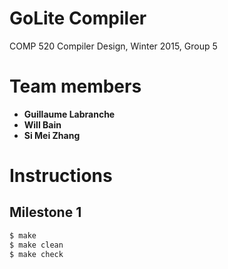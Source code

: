GoLite Compiler
==================
COMP 520 Compiler Design, Winter 2015, Group 5

# Team members
- **Guillaume Labranche** 
- **Will Bain** 
- **Si Mei Zhang**

# Instructions
## Milestone 1
~~~ sh
$ make
$ make clean
$ make check
~~~
